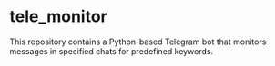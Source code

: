 # tele_monitor
This repository contains a Python-based Telegram bot that monitors messages in specified chats for predefined keywords.
